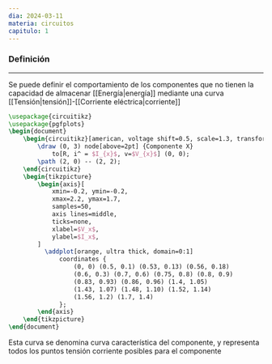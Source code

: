 ```yaml
---
dia: 2024-03-11
materia: circuitos
capitulo: 1
---
```

### Definición
---
Se puede definir el comportamiento de los componentes que no tienen la capacidad de almacenar [[Energía|energía]] mediante una curva [[Tensión|tensión]]-[[Corriente eléctrica|corriente]] 

```tikz
\usepackage{circuitikz} 
\usepackage{pgfplots}
\begin{document} 
	\begin{circuitikz}[american, voltage shift=0.5, scale=1.3, transform shape, thick]
		\draw (0, 3) node[above=2pt] {Componente X} 
			to[R, i^ = $I_{x}$, v=$V_{x}$] (0, 0);
		\path (2, 0) -- (2, 2);
	\end{circuitikz}
	\begin{tikzpicture}
		\begin{axis}[
			xmin=-0.2, ymin=-0.2,
			xmax=2.2, ymax=1.7, 
			samples=50,
			axis lines=middle,
			ticks=none,
			xlabel=$V_x$,
			ylabel=$I_x$,
		]
		  \addplot[orange, ultra thick, domain=0:1] 
			  coordinates { 
				  (0, 0) (0.5, 0.1) (0.53, 0.13) (0.56, 0.18)
				  (0.6, 0.3) (0.7, 0.6) (0.75, 0.8) (0.8, 0.9)
				  (0.83, 0.93) (0.86, 0.96) (1.4, 1.05)
				  (1.43, 1.07) (1.48, 1.10) (1.52, 1.14)
				  (1.56, 1.2) (1.7, 1.4)
			  };
		\end{axis}
	\end{tikzpicture}
\end{document}
```

Esta curva se denomina curva característica del componente, y representa todos los puntos tensión corriente posibles para el componente